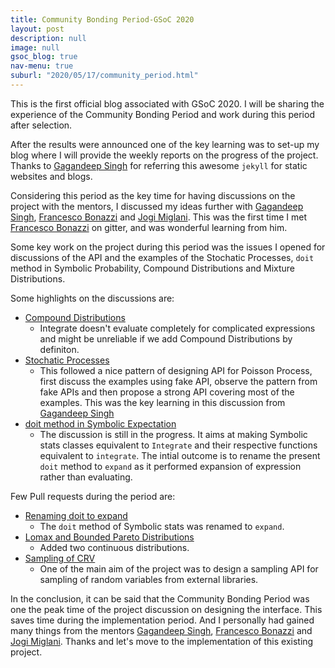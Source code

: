 ```yaml
---
title: Community Bonding Period-GSoC 2020
layout: post
description: null
image: null
gsoc_blog: true
nav-menu: true
suburl: "2020/05/17/community_period.html"
---
```


This is the first official blog associated with GSoC 2020. I will be sharing the experience of the Community Bonding Period and work during this period after selection.

After the results were announced one of the key learning was to set-up my blog where I will provide the weekly reports on the progress of the project. Thanks to [Gagandeep Singh](https://github.com/czgdp1807) for referring this awesome `jekyll` for static websites and blogs.

Considering this period as the key time for having discussions on the project with the mentors, I discussed my ideas further with [Gagandeep Singh](https://github.com/czgdp1807), [Francesco Bonazzi](https://github.com/Upabjojr) and [Jogi Miglani](https://github.com/jmig5776). This was the first time I met [Francesco Bonazzi](https://github.com/Upabjojr) on gitter, and was wonderful learning from him.

Some key work on the project during this period was the issues I opened for discussions of the API and the examples of the Stochatic Processes, `doit` method in Symbolic Probability, Compound Distributions and Mixture Distributions.

Some highlights on the discussions are:
* [Compound Distributions](https://github.com/sympy/sympy/issues/19332)
  * Integrate doesn't evaluate completely for complicated expressions and might be unreliable if we add Compound Distributions by definiton.
* [Stochatic Processes](https://github.com/sympy/sympy/issues/19274)
  * This followed a nice pattern of designing API for Poisson Process, first discuss the examples using fake API, observe the pattern from fake APIs and then propose a strong API covering most of the examples. This was the key learning in this discussion from [Gagandeep Singh](https://github.com/czgdp1807)
* [doit method in Symbolic Expectation](https://github.com/sympy/sympy/issues/19267)
  * The discussion is still in the progress. It aims at making Symbolic stats classes equivalent to `Integrate` and their respective functions equivalent to `integrate`. The intial outcome is to rename the present `doit` method to `expand` as it performed expansion of expression rather than evaluating.

Few Pull requests during the period are:
* [Renaming doit to expand](https://github.com/sympy/sympy/pull/19295)
  * The `doit` method of Symbolic stats was renamed to `expand`.
* [Lomax and Bounded Pareto Distributions](https://github.com/sympy/sympy/pull/19273)
  * Added two continuous distributions.
* [Sampling of CRV](https://github.com/sympy/sympy/pull/18754)
  * One of the main aim of the project was to design a sampling API for sampling of random variables from external libraries.

In the conclusion, it can be said that the Community Bonding Period was one the peak time of the project discussion on designing the interface. This saves time during the implementation period. And I personally had gained many things from the mentors [Gagandeep Singh](https://github.com/czgdp1807), [Francesco Bonazzi](https://github.com/Upabjojr) and [Jogi Miglani](https://github.com/jmig5776).
Thanks and let's move to the implementation of this existing project.
